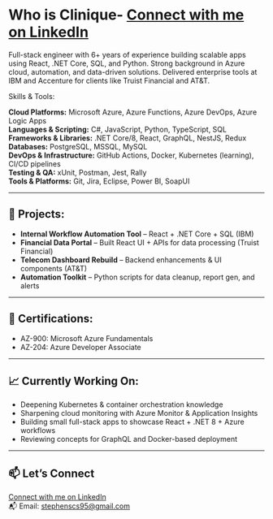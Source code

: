 # Who is Clinique- [Connect with me on LinkedIn](https://www.linkedin.com/in/cliniquems)
Full-stack engineer with 6+ years of experience building scalable apps using React, .NET Core, SQL, and Python. Strong background in Azure cloud, automation, and data-driven solutions. Delivered enterprise tools at IBM and Accenture for clients like Truist Financial and AT&amp;T.


Skills & Tools:

**Cloud Platforms:** Microsoft Azure, Azure Functions, Azure DevOps, Azure Logic Apps  
**Languages & Scripting:** C#, JavaScript, Python, TypeScript, SQL  
**Frameworks & Libraries:** .NET Core/8, React, GraphQL, NestJS, Redux  
**Databases:** PostgreSQL, MSSQL, MySQL  
**DevOps & Infrastructure:** GitHub Actions, Docker, Kubernetes (learning), CI/CD pipelines  
**Testing & QA:** xUnit, Postman, Jest, Rally  
**Tools & Platforms:** Git, Jira, Eclipse, Power BI, SoapUI  

---

## 🔧 Projects:

- **Internal Workflow Automation Tool** – React + .NET Core + SQL (IBM)  
- **Financial Data Portal** – Built React UI + APIs for data processing (Truist Financial)  
- **Telecom Dashboard Rebuild** – Backend enhancements & UI components (AT&T)  
- **Automation Toolkit** – Python scripts for data cleanup, report gen, and alerts  

---

## 📜 Certifications:

- AZ-900: Microsoft Azure Fundamentals  
- AZ-204: Azure Developer Associate  

---

## 📈 Currently Working On:

- Deepening Kubernetes & container orchestration knowledge  
- Sharpening cloud monitoring with Azure Monitor & Application Insights  
- Building small full-stack apps to showcase React + .NET 8 + Azure workflows  
- Reviewing concepts for GraphQL and Docker-based deployment  

---

## 📫 Let’s Connect

[Connect with me on LinkedIn](https://www.linkedin.com/in/cliniquems)  
📬 Email: stephenscs95@gmail.com  
